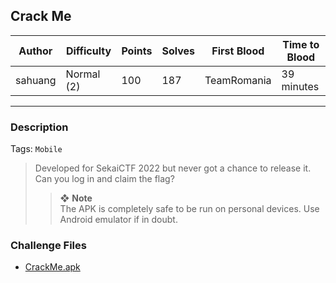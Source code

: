 ## Crack Me

| Author  | Difficulty | Points | Solves | First Blood | Time to Blood |
| ------- | ---------- | ------ | ------ | ----------- | ------------- |
| sahuang | Normal (2) |  100   |  187   | TeamRomania | 39 minutes    |

---

### Description

Tags: `Mobile`

<blockquote>

Developed for SekaiCTF 2022 but never got a chance to release it. Can you log in and claim the flag?

> ❖ **Note**  
> The APK is completely safe to be run on personal devices. Use Android emulator if in doubt.

<!-- <details closed>
<summary><b>Hint(s)</b>:</summary>

1. Hint 1
2. Hint 2

</details> -->
</blockquote>

### Challenge Files

- [CrackMe.apk](https://storage.googleapis.com/static.sekai.team/5917c8e34a216396df3535c9381ecea4/CrackMe.apk)
